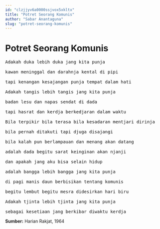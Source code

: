 ```yaml
---
id: "clzjjyv6a0000ssjvox5xkltx"
title: "Potret Seorang Komunis"
author: "Sabar Anantaguna"
slug: "potret-seorang-komunis"
---
```


# Potret Seorang Komunis

<pre>
Adakah duka lebih duka jang kita punja

kawan meninggal dan darahnja kental di pipi

tapi kenangan kesajangan punja tempat dalam hati

Adakah tangis lebih tangis jang kita punja

badan lesu dan napas sendat di dada

tapi hasrat dan kerdja berkedjaran dalam waktu

Bila terpikir bila terasa bila kesadaran mentjari dirinja

bila pernah ditakuti tapi djuga disajangi

bila kalah pun berlampauan dan menang akan datang

adalah dada begitu sarat keinginan akan njanji

dan apakah jang aku bisa selain hidup

adalah bangga lebih bangga jang kita punja

di pagi manis daun berbisikan tentang komunis

begitu lembut begitu mesra didesirkan hari biru

Adakah tjinta lebih tjinta jang kita punja

sebagai kesetiaan jang berkibar diwaktu kerdja
</pre>

**Sumber:** Harian Rakjat, 1964

